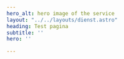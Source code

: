 ```yaml
---
hero_alt: hero image of the service
layout: "../../layouts/dienst.astro"
heading: Test pagina
subtitle: ''
hero: ''

---
```

